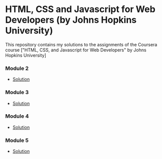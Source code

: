 # HTML, CSS and Javascript for Web Developers (by Johns Hopkins University)

This repository contains my solutions to the assignments of the Coursera course
["HTML, CSS, and Javascript for Web Developers" by Johns Hopkins University]


### Module 2
* [Solution](https://github.com/Rehankhurshid/github-jhu-solutions/tree/master/module-2-solution)

### Module 3
* [Solution](https://github.com/Rehankhurshid/github-jhu-solutions/tree/master/module-3-solution)

### Module 4
* [Solution](https://github.com/Rehankhurshid/github-jhu-solutions/tree/master/module-4-solution)

### Module 5
* [Solution](https://github.com/Rehankhurshid/github-jhu-solutions/tree/master/module-5-solution)
